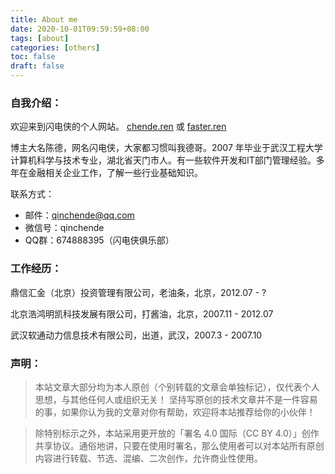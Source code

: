 ```yaml
---
title: About me
date: 2020-10-01T09:59:59+08:00
tags: [about]
categories: [others]
toc: false
draft: false
---
```


### 自我介绍：

欢迎来到闪电侠的个人网站。 [chende.ren](http://chende.ren/) 或 [faster.ren](http://faster.ren/)

博主大名陈德，网名闪电侠，大家都习惯叫我德哥。2007 年毕业于武汉工程大学计算机科学与技术专业，湖北省天门市人。有一些软件开发和IT部门管理经验。多年在金融相关企业工作，了解一些行业基础知识。

联系方式：
- 邮件：qinchende@qq.com
- 微信号：qinchende
- QQ群：674888395（闪电侠俱乐部）

### 工作经历：

鼎信汇金（北京）投资管理有限公司，老油条，北京，2012.07 - ?

北京浩鸿明凯科技发展有限公司，打酱油，北京，2007.11 - 2012.07

武汉软通动力信息技术有限公司，出道，武汉，2007.3 - 2007.10

### 声明：

> 本站文章大部分均为本人原创（个别转载的文章会单独标记），仅代表个人思想，与其他任何人或组织无关！
> 坚持写原创的技术文章并不是一件容易的事，如果你认为我的文章对你有帮助，欢迎将本站推荐给你的小伙伴！

> 除特别标示之外，本站采用更开放的「署名 4.0 国际（CC BY 4.0）」创作共享协议。通俗地讲，只要在使用时署名，那么使用者可以对本站所有原创内容进行转载、节选、混编、二次创作，允许商业性使用。

